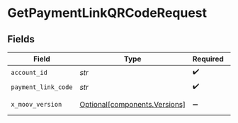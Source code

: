 # GetPaymentLinkQRCodeRequest


## Fields

| Field                                                                | Type                                                                 | Required                                                             | Description                                                          | Example                                                              |
| -------------------------------------------------------------------- | -------------------------------------------------------------------- | -------------------------------------------------------------------- | -------------------------------------------------------------------- | -------------------------------------------------------------------- |
| `account_id`                                                         | *str*                                                                | :heavy_check_mark:                                                   | N/A                                                                  |                                                                      |
| `payment_link_code`                                                  | *str*                                                                | :heavy_check_mark:                                                   | N/A                                                                  | uc7ZYKrMhi                                                           |
| `x_moov_version`                                                     | [Optional[components.Versions]](../../models/components/versions.md) | :heavy_minus_sign:                                                   | Specify an API version.                                              |                                                                      |